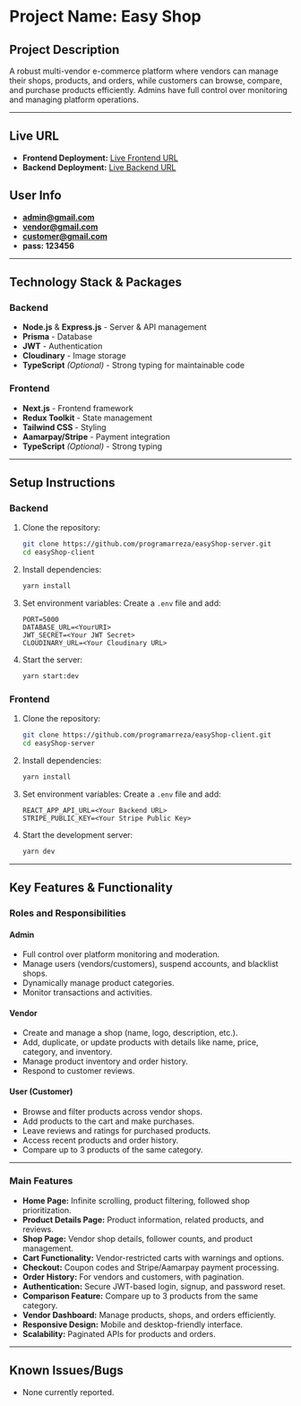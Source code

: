 # Project Name: Easy Shop

## Project Description
A robust multi-vendor e-commerce platform where vendors can manage their shops, products, and orders, while customers can browse, compare, and purchase products efficiently. Admins have full control over monitoring and managing platform operations.

---

## Live URL
- **Frontend Deployment:** [Live Frontend URL](https://easyshopclient.vercel.app)
- **Backend Deployment:** [Live Backend URL](https://easyshopserver.vercel.app)

## User Info
- **admin@gmail.com**
- **vendor@gmail.com**
- **customer@gmail.com**
- **pass: 123456**

---

## Technology Stack & Packages
### **Backend**
- **Node.js** & **Express.js** - Server & API management
- **Prisma** - Database
- **JWT** - Authentication
- **Cloudinary** - Image storage
- **TypeScript** *(Optional)* - Strong typing for maintainable code

### **Frontend**
- **Next.js** - Frontend framework
- **Redux Toolkit** - State management
- **Tailwind CSS** - Styling
- **Aamarpay/Stripe** - Payment integration
- **TypeScript** *(Optional)* - Strong typing

---

## Setup Instructions
### **Backend**
1. Clone the repository:
   ```bash
   git clone https://github.com/programarreza/easyShop-server.git
   cd easyShop-client
   ```
2. Install dependencies:
   ```bash
   yarn install
   ```
3. Set environment variables:
   Create a `.env` file and add:
   ```
   PORT=5000
   DATABASE_URL=<YourURI>
   JWT_SECRET=<Your JWT Secret>
   CLOUDINARY_URL=<Your Cloudinary URL>
   ```
4. Start the server:
   ```bash
   yarn start:dev
   ```

### **Frontend**
1. Clone the repository:
   ```bash
   git clone https://github.com/programarreza/easyShop-client.git
   cd easyShop-server
   ```
2. Install dependencies:
   ```bash
   yarn install
   ```
3. Set environment variables:
   Create a `.env` file and add:
   ```
   REACT_APP_API_URL=<Your Backend URL>
   STRIPE_PUBLIC_KEY=<Your Stripe Public Key>
   ```
4. Start the development server:
   ```bash
   yarn dev
   ```

---

## Key Features & Functionality
### **Roles and Responsibilities**
#### Admin
- Full control over platform monitoring and moderation.
- Manage users (vendors/customers), suspend accounts, and blacklist shops.
- Dynamically manage product categories.
- Monitor transactions and activities.

#### Vendor
- Create and manage a shop (name, logo, description, etc.).
- Add, duplicate, or update products with details like name, price, category, and inventory.
- Manage product inventory and order history.
- Respond to customer reviews.

#### User (Customer)
- Browse and filter products across vendor shops.
- Add products to the cart and make purchases.
- Leave reviews and ratings for purchased products.
- Access recent products and order history.
- Compare up to 3 products of the same category.

---

### **Main Features**
- **Home Page:** Infinite scrolling, product filtering, followed shop prioritization.
- **Product Details Page:** Product information, related products, and reviews.
- **Shop Page:** Vendor shop details, follower counts, and product management.
- **Cart Functionality:** Vendor-restricted carts with warnings and options.
- **Checkout:** Coupon codes and Stripe/Aamarpay payment processing.
- **Order History:** For vendors and customers, with pagination.
- **Authentication:** Secure JWT-based login, signup, and password reset.
- **Comparison Feature:** Compare up to 3 products from the same category.
- **Vendor Dashboard:** Manage products, shops, and orders efficiently.
- **Responsive Design:** Mobile and desktop-friendly interface.
- **Scalability:** Paginated APIs for products and orders.

---

## Known Issues/Bugs
- None currently reported.


